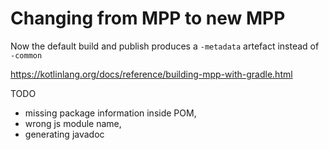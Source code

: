 # Changing from MPP to new MPP

Now the default build and publish produces a `-metadata` artefact
instead of `-common`

https://kotlinlang.org/docs/reference/building-mpp-with-gradle.html

TODO
- missing package information inside POM,
- wrong js module name,
- generating javadoc